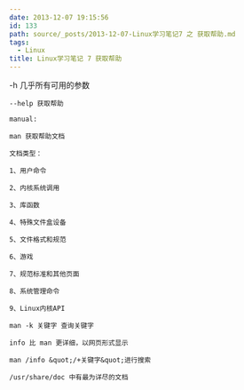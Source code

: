 ```yaml
---
date: 2013-12-07 19:15:56
id: 133
path: source/_posts/2013-12-07-Linux学习笔记7 之 获取帮助.md
tags:
  - Linux
title: Linux学习笔记 7 获取帮助
---
```


-h 几乎所有可用的参数

	--help 获取帮助

	manual:

	man 获取帮助文档

	文档类型：

	1、用户命令

	2、内核系统调用

	3、库函数

	4、特殊文件盒设备

	5、文件格式和规范

	6、游戏

	7、规范标准和其他页面

	8、系统管理命令

	9、Linux内核API

	man -k 关键字 查询关键字

	info 比 man 更详细，以网页形式显示

	man /info &quot;/+关键字&quot;进行搜索

	/usr/share/doc 中有最为详尽的文档